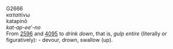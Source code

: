 <body>
  <p>G2666<br>  καταπίνω  <br> katapinō  <br><i>kat-ap-ee‘-no </i><br>From <a href="g2596.htm">2596</a> and <a href="g4095.htm">4095</a>  to <i>drink</i> <i>down</i>, that is, <i>gulp</i> <i>entire</i> (literally or figuratively): - devour, drown, swallow (up).<br></p>
 </body>